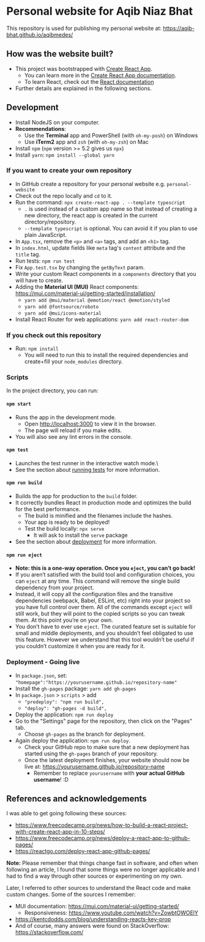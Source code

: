 # Personal website for Aqib Niaz Bhat

This repository is used for publishing my personal website at: <https://aqib-bhat.github.io/aqibmedes/>

## How was the website built?

- This project was bootstrapped with [Create React App](https://github.com/facebook/create-react-app).
  - You can learn more in the [Create React App documentation](https://facebook.github.io/create-react-app/docs/getting-started).
  - To learn React, check out the [React documentation](https://reactjs.org/)
- Further details are explained in the following sections.

## Development

- Install NodeJS on your computer.
- **Recommendations**:
  - Use the **Terminal** app and PowerShell (with `oh-my-posh`) on Windows
  - Use **iTerm2** app and `zsh` (with `oh-my-zsh`) on Mac
- Install `npm` (`npm` version >= 5.2 gives us `npx`)
- Install `yarn`: `npm install --global yarn`

### If you want to create your own repository

- In GitHub create a repository for your personal website e.g. `personal-website`
- Check out the repo locally and `cd` to it.
- Run the command: `npx create-react-app . --template typescript`
  - `.` is used instead of a custom app name so that instead of creating a new directory, the react app is created in the current directory/repository.
  - `--template typescript` is optional. You can avoid it if you plan to use plain JavaScript.
- In `App.tsx`, remove the `<p>` and `<a>` tags, and add an `<h1>` tag.
- In `index.html`, update fields like `meta` tag's `content` attribute and the `title` tag.
- Run tests: `npm run test`
- Fix `App.test.tsx` by changing the `getByText` param.
- Write your custom React components in a `components` directory that you will have to create.
- Adding the **Material UI (MUI)** React components: <https://mui.com/material-ui/getting-started/installation/>
  - `yarn add @mui/material @emotion/react @emotion/styled`
  - `yarn add @fontsource/roboto`
  - `yarn add @mui/icons-material`
- Install React Router for web applications: `yarn add react-router-dom`

### If you check out this repository

- Run: `npm install`
  - You will need to run this to install the required dependencies and create+fill your `node_modules` directory.

### Scripts

In the project directory, you can run:

#### `npm start`

- Runs the app in the development mode.
  - Open [http://localhost:3000](http://localhost:3000) to view it in the browser.
  - The page will reload if you make edits.
- You will also see any lint errors in the console.

#### `npm test`

- Launches the test runner in the interactive watch mode.\
- See the section about [running tests](https://facebook.github.io/create-react-app/docs/running-tests) for more information.

#### `npm run build`

- Builds the app for production to the `build` folder.
- It correctly bundles React in production mode and optimizes the build for the best performance.
  - The build is minified and the filenames include the hashes.
  - Your app is ready to be deployed!
  - Test the build locally: `npx serve`
    - It will ask to install the `serve` package
- See the section about [deployment](https://facebook.github.io/create-react-app/docs/deployment) for more information.

#### `npm run eject`

- **Note: this is a one-way operation. Once you `eject`, you can’t go back!**
- If you aren’t satisfied with the build tool and configuration choices, you can `eject` at any time. This command will remove the single build dependency from your project.
- Instead, it will copy all the configuration files and the transitive dependencies (webpack, Babel, ESLint, etc) right into your project so you have full control over them. All of the commands except `eject` will still work, but they will point to the copied scripts so you can tweak them. At this point you’re on your own.
- You don’t have to ever use `eject`. The curated feature set is suitable for small and middle deployments, and you shouldn’t feel obligated to use this feature. However we understand that this tool wouldn’t be useful if you couldn’t customize it when you are ready for it.

### Deployment - Going live

- In `package.json`, set: `"homepage":"https://yourusername.github.io/repository-name"`
- Install the `gh-pages` package: `yarn add gh-pages`
- In `package.json` > `scripts` > add
  - `"predeploy": "npm run build",`
  - `"deploy": "gh-pages -d build",`
- Deploy the application: `npm run deploy`
- Go to the "Settings" page for the repository, then click on the "Pages" tab.
  - Choose `gh-pages` as the branch for deployment.
- Again deploy the application: `npm run deploy`.
  - Check your GitHub repo to make sure that a new deployment has started using the `gh-pages` branch of your repository.
  - Once the latest deployment finishes, your website should now be live at: <https://yourusername.github.io/repository-name>
    - Remember to replace `yourusername` with **your actual GitHub username**! :D

## References and acknowledgements

I was able to get going following these sources:

- <https://www.freecodecamp.org/news/how-to-build-a-react-project-with-create-react-app-in-10-steps/>
- <https://www.freecodecamp.org/news/deploy-a-react-app-to-github-pages/>
- <https://reactgo.com/deploy-react-app-github-pages/>

**Note:** Please remember that things change fast in software, and often when following an article, I found that some things were no longer applicable and I had to find a way through other sources or experimenting on my own.

Later, I referred to other sources to understand the React code and make custom changes. Some of the sources I remember:

- MUI documentation: <https://mui.com/material-ui/getting-started/>
  - Responsiveness: <https://www.youtube.com/watch?v=ZowbtOWOElY>
- <https://kentcdodds.com/blog/understanding-reacts-key-prop>
- And of course, many answers were found on StackOverflow: <https://stackoverflow.com/>
